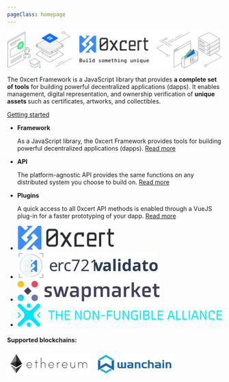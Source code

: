 ```yaml
---
pageClass: homepage
---
```


![0xcert](./assets/hero-image.svg)

<div class="intro">
  <p>
    The 0xcert Framework is a JavaScript library that provides <strong>a complete set of tools</strong> for building powerful decentralized applications (dapps). It enables management, digital representation, and ownership verification of <strong>unique assets </strong> such as certificates, artworks, and collectibles.
  </p>
</div>

<a href="/guide/getting-started.html" class="button">Getting started</a>

<ul class="features">
  <li>
    <strong>Framework</strong>
    <p>
      As a JavaScript library, the 0xcert Framework provides tools for building powerful decentralized applications (dapps). 
      <a href="/guide/introduction.html">Read more</a>
    </p>
  </li>
  <li>
    <strong>API</strong>
    <p>
      The platform-agnostic API provides the same functions on any distributed system you choose to build on. 
      <a href="/api/core.html">Read more</a>
    </p>
  </li>
  <li>
    <strong>Plugins</strong>
    <p>
      A quick access to all 0xcert API methods is enabled through a VueJS plug-in for a faster prototyping of your dapp.
      <a href="/plugins/vuejs.html">Read more</a>
    </p>
  </li>
</ul>

<ul class="products">
  <li><a href="https://0xcert.org" target="_blank"><img src="./assets/logo_0xcert.svg"/></a></li>
  <li><a href="https://erc721validator.org" target="_blank"><img src="./assets/logo_validator.svg"/></a></li>
  <li><a href="https://swapmarket.com" target="_blank"><img src="./assets/logo_swapmarket.svg"/></a></li>
  <li><a href="https://nonfungiblealliance.org" target="_blank"><img src="./assets/logo_alliance.svg"/></a></li>
</ul>

<ClientOnly>
  <Subscription />
</ClientOnly>

<div class="blockchains">
  <h4>Supported blockchains:</h4>  
  <img src="./assets/ethereum.png"/>
  <img src="./assets/wanchain.png"/>
</div>
